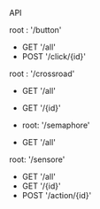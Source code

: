 API

root : '/button' <br />
- GET         '/all' <br />
- POST         '/click/{id}'<br />

root : '/crossroad'
- GET         '/all'
- GET         '/{id}'

- root: '/semaphore'
- GET         '/all'

root: '/sensore'
- GET         '/all'
- GET         '/{id}'
- POST        '/action/{id}' 